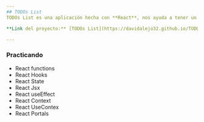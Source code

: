 ```yaml
---
## TODOs List
TODOs List es una aplicación hecha con **React**, nos ayuda a tener un listado de tareas, la aplicación nos ayuda a **Agregar**  y **Borrar** tareas, tambien nos permite **Filtrar** tareas por medio de un buscador que nos muestra las tareas hemos agregado.

**Link del proyecto:** [TODOs List](https://davidalejo32.github.io/TODOs-List/)

---
```

### Practicando
- React functions
- React Hooks
- React State
- React Jsx
- React useEffect
- React Context
- React UseContex
- React Portals
